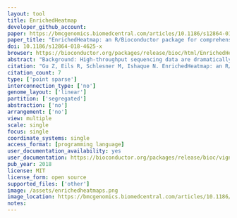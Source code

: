 ```yaml
---
layout: tool 
title: EnrichedHeatmap
developer_github_account: 
paper: https://bmcgenomics.biomedcentral.com/articles/10.1186/s12864-018-4625-x
paper_title: "EnrichedHeatmap: an R/Bioconductor package for comprehensive visualization of genomic signal associations"
doi: 10.1186/s12864-018-4625-x
browser: https://bioconductor.org/packages/release/bioc/html/EnrichedHeatmap.html
abstract: "Background: High-throughput sequencing data are dramatically increasing in volume. Thus, there is urgent need for efficient tools to perform fast and integrative analysis of multiple data types. Enriched heatmap is a specific form of heatmap that visualizes how genomic signals are enriched over specific target regions. It is commonly used and efficient at revealing enrichment patterns especially for high dimensional genomic and epigenomic datasets. Results: We present a new R package named EnrichedHeatmap that efficiently visualizes genomic signal enrichment. It provides advanced solutions for normalizing genomic signals within target regions as well as offering highly customizable visualizations. The major advantage of EnrichedHeatmap is the ability to conveniently generate parallel heatmaps as well as complex annotations, which makes it easy to integrate and visualize comprehensive overviews of the patterns and associations within and between complex datasets. Conclusions: EnrichedHeatmap facilitates comprehensive understanding of high dimensional genomic and epigenomic data. The power of EnrichedHeatmap is demonstrated by visualization of the complex associations between DNA methylation, gene expression and various histone modifications."
citation: "Gu Z, Eils R, Schlesner M, Ishaque N. EnrichedHeatmap: an R/Bioconductor package for comprehensive visualization of genomic signal associations. BMC Genomics. bmcgenomics.biomedcentral.com; 2018;19: 234."
citation_count: 7
type: ['point sparse']
interconnection_type: ['no']
genome_layout: ['linear']
partition: ['segregated']
abstraction: ['no']
arrangement: ['no']
view: multiple
scale: single
focus: single
coordinate_systems: single
access_format: [programming language]
user_documentation_availability: yes
user_documentation: https://bioconductor.org/packages/release/bioc/vignettes/EnrichedHeatmap/inst/doc/EnrichedHeatmap.html
pub_year: 2018
license: MIT
license_form: open source
supported_files: ['other']
image: /assets/enrichedheatmaps.png
image_location: https://bmcgenomics.biomedcentral.com/articles/10.1186/s12864-018-4625-x/figures/2
notes: 
---
```


